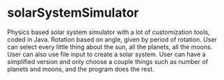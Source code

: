 # solarSystemSimulator
Physics based solar system simulator with a lot of customization tools, coded in Java.
Rotation based on angle, given by period of rotation.
User can select every little thing about the sun, all the planets, all the moons.
User can also use file input to create a solar system.
User can have a simplified version and only choose a couple things such as number of planets and moons, and the program does the rest.
